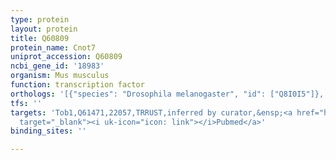 ```yaml
---
type: protein
layout: protein
title: Q60809
protein_name: Cnot7
uniprot_accession: Q60809
ncbi_gene_id: '18983'
organism: Mus musculus
function: transcription factor
orthologs: '[{"species": "Drosophila melanogaster", "id": ["Q8I0I5"]}, {"species": "Caenorhabditis elegans", "id": ["Q17345"]}, {"species": "Homo sapiens", "id": ["<a href=\"/protein/q9uiv1\">Q9UIV1</a>"]}, {"species": "Rattus norvegicus", "id": ["B3DMA5"]}]'
tfs: ''
targets: 'Tob1,Q61471,22057,TRRUST,inferred by curator,&ensp;<a href="https://www.ncbi.nlm.nih.gov/pubmed/?term=17451368%5Buid%5D+OR+29087512%5Buid%5D"
  target="_blank"><i uk-icon="icon: link"></i>Pubmed</a>'
binding_sites: ''

---
```

